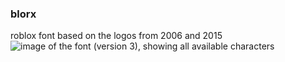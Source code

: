 ### blorx
roblox font based on the logos from 2006 and 2015
![image of the font (version 3), showing all available characters](/blorxv3.png)
